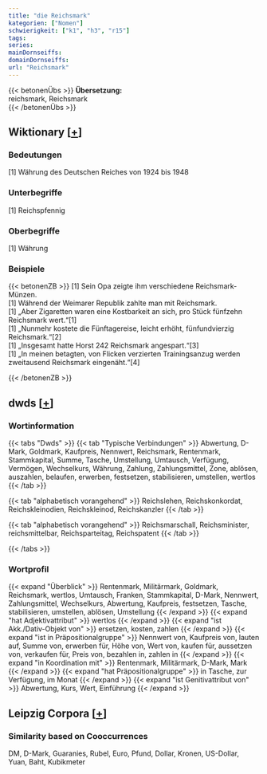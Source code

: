 ```yaml
---
title: "die Reichsmark"
kategorien: ["Nomen"]
schwierigkeit: ["k1", "h3", "r15"]
tags:
series:
mainDornseiffs:
domainDornseiffs:
url: "Reichsmark"
---
```


{{< betonenÜbs >}}
**Übersetzung:**  
reichsmark, Reichsmark  
{{< /betonenÜbs >}}

## Wiktionary [[+](https://de.wiktionary.org/wiki/Reichsmark)]

### Bedeutungen
[1] Währung des Deutschen Reiches von 1924 bis 1948  

### Unterbegriffe
[1] Reichspfennig  

### Oberbegriffe
[1] Währung  

### Beispiele
{{< betonenZB >}}
[1] Sein Opa zeigte ihm verschiedene Reichsmark-Münzen.  
[1] Während der Weimarer Republik zahlte man mit Reichsmark.  
[1] „Aber Zigaretten waren eine Kostbarkeit an sich, pro Stück fünfzehn Reichsmark wert.“[1]  
[1] „Nunmehr kostete die Fünftagereise, leicht erhöht, fünfundvierzig Reichsmark.“[2]  
[1] „Insgesamt hatte Horst 242 Reichsmark angespart.“[3]  
[1] „In meinen betagten, von Flicken verzierten Trainingsanzug werden zweitausend Reichsmark eingenäht.“[4]  

{{< /betonenZB >}}


## dwds [[+](https://www.dwds.de/wb/Reichsmark)]

### Wortinformation
{{< tabs "Dwds" >}}
{{< tab "Typische Verbindungen" >}}
Abwertung, D-Mark, Goldmark, Kaufpreis, Nennwert, Reichsmark, Rentenmark, Stammkapital, Summe, Tasche, Umstellung, Umtausch, Verfügung, Vermögen, Wechselkurs, Währung, Zahlung, Zahlungsmittel, Zone, ablösen, auszahlen, belaufen, erwerben, festsetzen, stabilisieren, umstellen, wertlos
{{< /tab >}}

{{< tab "alphabetisch vorangehend" >}}
Reichslehen, Reichskonkordat, Reichskleinodien, Reichskleinod, Reichskanzler
{{< /tab >}}

{{< tab "alphabetisch vorangehend" >}}
Reichsmarschall, Reichsminister, reichsmittelbar, Reichsparteitag, Reichspatent
{{< /tab >}}

{{< /tabs >}}

### Wortprofil
{{< expand "Überblick" >}} Rentenmark, Militärmark, Goldmark, Reichsmark, wertlos, Umtausch, Franken, Stammkapital, D-Mark, Nennwert, Zahlungsmittel, Wechselkurs, Abwertung, Kaufpreis, festsetzen, Tasche, stabilisieren, umstellen, ablösen, Umstellung {{< /expand >}}
{{< expand "hat Adjektivattribut" >}} wertlos {{< /expand >}}
{{< expand "ist Akk./Dativ-Objekt von" >}} ersetzen, kosten, zahlen {{< /expand >}}
{{< expand "ist in Präpositionalgruppe" >}} Nennwert von, Kaufpreis von, lauten auf, Summe von, erwerben für, Höhe von, Wert von, kaufen für, aussetzen von, verkaufen für, Preis von, bezahlen in, zahlen in {{< /expand >}}
{{< expand "in Koordination mit" >}} Rentenmark, Militärmark, D-Mark, Mark {{< /expand >}}
{{< expand "hat Präpositionalgruppe" >}} in Tasche, zur Verfügung, im Monat {{< /expand >}}
{{< expand "ist Genitivattribut von" >}} Abwertung, Kurs, Wert, Einführung {{< /expand >}}

## Leipzig Corpora [[+](https://corpora.uni-leipzig.de/en/res?word=Reichsmark&corpusId=deu_newscrawl-public_2018)]


### Similarity based on Cooccurrences
DM, D-Mark, Guaranies, Rubel, Euro, Pfund, Dollar, Kronen, US-Dollar, Yuan, Baht, Kubikmeter

